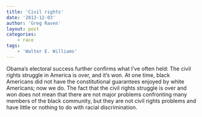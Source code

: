 ```yaml
---
title: 'Civil rights'
date: '2013-12-03'
author: 'Greg Raven'
layout: post
categories:
    - race
tags:
    - 'Walter E. Williams'
---
```


Obama’s electoral success further confirms what I’ve often held: The civil rights struggle in America is over, and it’s won. At one time, black Americans did not have the constitutional guarantees enjoyed by white Americans; now we do. The fact that the civil rights struggle is over and won does not mean that there are not major problems confronting many members of the black community, but they are not civil rights problems and have little or nothing to do with racial discrimination.